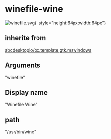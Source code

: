 # winefile-wine
![winefile.svg](/applications/icons/winefile.svg){: style="height:64px;width:64px"}
## inherite from
[abcdesktopio/oc.template.gtk.mswindows](abcdesktopio/oc.template.gtk.mswindows.md)
## Arguments
"winefile"
## Display name
"Winefile Wine"
## path
"/usr/bin/wine"
